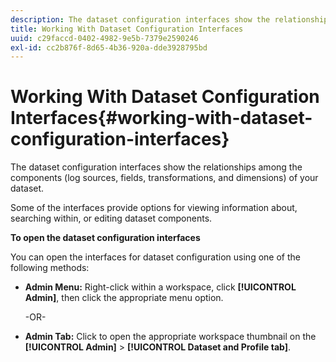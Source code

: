 ```yaml
---
description: The dataset configuration interfaces show the relationships among the components (log sources, fields, transformations, and dimensions) of your dataset.
title: Working With Dataset Configuration Interfaces
uuid: c29faccd-0402-4982-9e5b-7379e2590246
exl-id: cc2b876f-8d65-4b36-920a-dde3928795bd
---
```

# Working With Dataset Configuration Interfaces{#working-with-dataset-configuration-interfaces}

The dataset configuration interfaces show the relationships among the components (log sources, fields, transformations, and dimensions) of your dataset.

 Some of the interfaces provide options for viewing information about, searching within, or editing dataset components.

**To open the dataset configuration interfaces**

You can open the interfaces for dataset configuration using one of the following methods:

* **Admin Menu:** Right-click within a workspace, click **[!UICONTROL Admin]**, then click the appropriate menu option.

  -OR- 

* **Admin Tab:** Click to open the appropriate workspace thumbnail on the **[!UICONTROL Admin]** > **[!UICONTROL Dataset and Profile tab]**.

